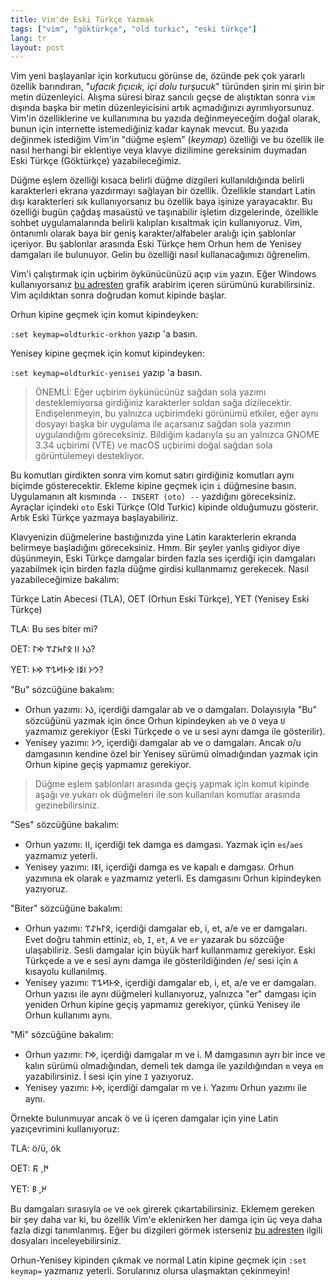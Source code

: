 ```yaml
---
title: Vim'de Eski Türkçe Yazmak
tags: ["vim", "göktürkçe", "old turkic", "eski türkçe"]
lang: tr
layout: post
---
```

Vim yeni başlayanlar için korkutucu görünse de, özünde pek çok yararlı özellik barındıran, "*ufacık fıçıcık, içi dolu turşucuk*" türünden şirin mi şirin bir metin düzenleyici. Alışma süresi biraz sancılı geçse de alıştıktan sonra `vim` dışında başka bir metin düzenleyicisini artık açmadığınızı ayrımlıyorsunuz. Vim'in özelliklerine ve kullanımına bu yazıda değinmeyeceğim doğal olarak, bunun için internette istemediğiniz kadar kaynak mevcut. Bu yazıda değinmek istediğim Vim'in "düğme eşlem" (*keymap*) özelliği ve bu özellik ile nasıl herhangi bir eklentiye veya klavye dizilimine gereksinim duymadan Eski Türkçe (Göktürkçe) yazabileceğimiz.

Düğme eşlem özelliği kısaca belirli düğme dizgileri kullanıldığında belirli karakterleri ekrana yazdırmayı sağlayan bir özellik. Özellikle standart Latin dışı karakterleri sık kullanıyorsanız bu özellik baya işinize yarayacaktır. Bu özelliği bugün çağdaş masaüstü ve taşınabilir işletim dizgelerinde, özellikle sohbet uygulamalarında belirli kalıpları kısaltmak için kullanıyoruz. Vim, öntanımlı olarak baya bir geniş karakter/alfabeler aralığı için şablonlar içeriyor. Bu şablonlar arasında Eski Türkçe hem Orhun hem de Yenisey damgaları ile bulunuyor. Gelin bu özelliği nasıl kullanacağımızı öğrenelim.

Vim'i çalıştırmak için uçbirim öykünücünüzü açıp `vim` yazın. Eğer Windows kullanıyorsanız [bu adresten](https://www.vim.org) grafik arabirim içeren sürümünü kurabilirsiniz. Vim açıldıktan sonra doğrudan komut kipinde başlar.

Orhun kipine geçmek için komut kipindeyken:

`:set keymap=oldturkic-orkhon` yazıp <Enter>'a basın.

Yenisey kipine geçmek için komut kipindeyken:

`:set keymap=oldturkic-yenisei` yazıp <Enter>'a basın.

> ÖNEMLİ: Eğer uçbirim öykünücünüz sağdan sola yazımı desteklemiyorsa girdiğiniz karakterler soldan sağa dizilecektir. Endişelenmeyin, bu yalnızca uçbirimdeki görünümü etkiler, eğer aynı dosyayı başka bir uygulama ile açarsanız sağdan sola yazımın uygulandığını göreceksiniz. Bildiğim kadarıyla şu an yalnızca GNOME 3.34 uçbirimi (VTE) ve macOS uçbirimi doğal sağdan sola görüntülemeyi destekliyor.

Bu komutları girdikten sonra vim komut satırı girdiğiniz komutları aynı biçimde gösterecektir. Ekleme kipine geçmek için `i` düğmesine basın. Uygulamanın alt kısmında `-- INSERT (oto) --` yazdığını göreceksiniz. Ayraçlar içindeki `oto` Eski Türkçe (Old Turkic) kipinde olduğumuzu gösterir. Artık Eski Türkçe yazmaya başlayabiliriz.

Klavyenizin düğmelerine bastığınızda yine Latin karakterlerin ekranda belirmeye başladığını göreceksiniz. Hmm. Bir şeyler yanlış gidiyor diye düşünmeyin, Eski Türkçe damgalar birden fazla ses içerdiği için damgaları yazabilmek için birden fazla düğme girdisi kullanmamız gerekecek. Nasıl yazabileceğimize bakalım:

Türkçe Latin Abecesi (TLA), OET (Orhun Eski Türkçe), YET (Yenisey Eski Türkçe)

TLA: Bu ses biter mi?

OET: 𐰉𐰆 𐰾𐰾 𐰋𐰃𐱅𐰀𐰼 𐰢𐰃?

YET: 𐰊𐰆 𐰾𐰅𐰾 𐰌𐰄𐱆𐰁𐰼 𐰢𐰄?

"Bu" sözcüğüne bakalım:

* Orhun yazımı: 𐰉𐰆, içerdiği damgalar ab ve o damgaları. Dolayısıyla "Bu" sözcüğünü yazmak için önce Orhun kipindeyken `ab` ve `O` veya `U` yazmamız gerekiyor (Eski Türkçede o ve u sesi aynı damga ile gösterilir).
* Yenisey yazımı: 𐰊𐰆, içerdiği damgalar ab ve o damgaları. Ancak o/u damgasının kendine özel bir Yenisey sürümü olmadığından yazmak için Orhun kipine geçiş yapmamız gerekiyor.

> Düğme eşlem şablonları arasında geçiş yapmak için komut kipinde aşağı ve yukarı ok düğmeleri ile son kullanılan komutlar arasında gezinebilirsiniz.

"Ses" sözcüğüne bakalım:

* Orhun yazımı: 𐰾𐰾, içerdiği tek damga es damgası. Yazmak için `es`/`aes` yazmamız yeterli.
* Yenisey yazımı: 𐰾𐰅𐰾, içerdiği damga es ve kapalı e damgası. Orhun yazımına ek olarak `e` yazmamız yeterli. Es damgasını Orhun kipindeyken yazıyoruz.

"Biter" sözcüğüne bakalım:

* Orhun yazımı: 𐰋𐰃𐱅𐰀𐰼, içerdiği damgalar eb, i, et, a/e ve er damgaları. Evet doğru tahmin ettiniz, `eb`, `I`, `et`, `A` ve `er` yazarak bu sözcüğe ulaşabiliriz. Sesli damgalar için büyük harf kullanmamız gerekiyor. Eski Türkçede a ve e sesi aynı damga ile gösterildiğinden /e/ sesi için `A` kısayolu kullanılmış.
* Yenisey yazımı: 𐰌𐰄𐱆𐰁𐰼, içerdiği damgalar eb, i, et, a/e ve er damgaları. Orhun yazısı ile aynı düğmeleri kullanıyoruz, yalnızca "er" damgası için yeniden Orhun kipine geçiş yapmamız gerekiyor, çünkü Yenisey ile Orhun kullanımı aynı.

"Mi" sözcüğüne bakalım:

* Orhun yazımı: 𐰢𐰃, içerdiği damgalar m ve i. M damgasının ayrı bir ince ve kalın sürümü olmadığından, demeli tek damga ile yazıldığından `m` veya `em` yazabilirsiniz. İ sesi için yine `I` yazıyoruz.
* Yenisey yazımı: 𐰢𐰄, içerdiği damgalar m ve i. Yazımı Orhun yazımı ile aynı.

Örnekte bulunmuyar ancak ö ve ü içeren damgalar için yine Latin yazıçevrimini kullanıyoruz:

TLA: ö/ü, ök

OET: 𐰇, 𐰜

YET: 𐰈, 𐰝

Bu damgaları sırasıyla `oe` ve `oek` girerek çıkartabilirsiniz. Eklemem gereken bir şey daha var ki, bu özellik Vim'e eklenirken her damga için üç veya daha fazla dizgi tanımlanmış. Eğer bu dizgileri görmek isterseniz [bu adresten](https://github.com/vim/vim/tree/master/runtime/keymap) ilgili dosyaları inceleyebilirsiniz.

Orhun-Yenisey kipinden çıkmak ve normal Latin kipine geçmek için `:set keymap=` yazmanız yeterli. Sorularınız olursa ulaşmaktan çekinmeyin!

